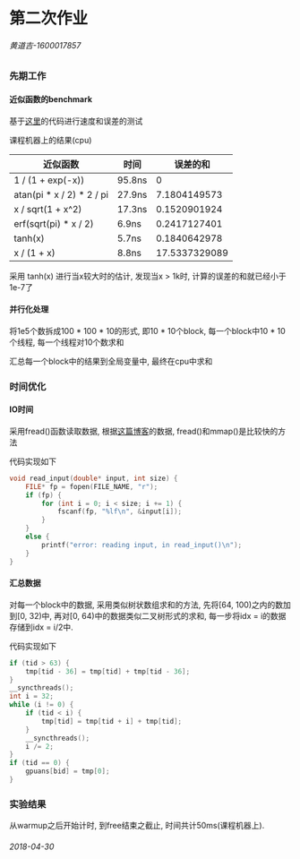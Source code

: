 # 第二次作业

###### 黄道吉-1600017857

### 先期工作

#### 近似函数的benchmark

基于[这里](https://gist.github.com/astanin/5270668)的代码进行速度和误差的测试

课程机器上的结果(cpu)

| 近似函数 | 时间 | 误差的和 |
| --- | --- | ---|
| 1 / (1 + exp(-x)) | 95.8ns | 0 |
| atan(pi * x / 2) * 2 / pi | 27.9ns | 7.1804149573 |
| x / sqrt(1 + x^2) | 17.3ns | 0.1520901924 |
| erf(sqrt(pi) * x / 2) | 6.9ns | 0.2417127401 |
| tanh(x) | 5.7ns | 0.1840642978 |
| x / (1 + x) | 8.8ns | 17.5337329089 |

采用 tanh(x) 进行当x较大时的估计, 发现当x > 1k时, 计算的误差的和就已经小于1e-7了

#### 并行化处理

将1e5个数拆成100 * 100 * 10的形式, 即10 * 10个block, 每一个block中10 * 10个线程, 每一个线程对10个数求和

汇总每一个block中的结果到全局变量中, 最终在cpu中求和

### 时间优化

#### IO时间

采用fread()函数读取数据, 根据[这篇博客](https://blog.csdn.net/jwh_bupt/article/details/7793549)的数据, fread()和mmap()是比较快的方法

代码实现如下

```c
void read_input(double* input, int size) {
	FILE* fp = fopen(FILE_NAME, "r");
	if (fp) {
		for (int i = 0; i < size; i += 1) {
			fscanf(fp, "%lf\n", &input[i]);
		}
	}
	else {
		printf("error: reading input, in read_input()\n");
	}
}
```

#### 汇总数据

对每一个block中的数据, 采用类似树状数组求和的方法, 先将[64, 100)之内的数加到[0, 32)中, 再对[0, 64)中的数据类似二叉树形式的求和, 每一步将idx = i的数据存储到idx = i/2中.

代码实现如下

```c
if (tid > 63) {
    tmp[tid - 36] = tmp[tid] + tmp[tid - 36];
}
__syncthreads();
int i = 32;
while (i != 0) {
    if (tid < i) {
        tmp[tid] = tmp[tid + i] + tmp[tid];
    }
    __syncthreads();
    i /= 2;
}
if (tid == 0) {
    gpuans[bid] = tmp[0];
}
```

### 实验结果

从warmup之后开始计时, 到free结束之截止, 时间共计50ms(课程机器上).

###### 2018-04-30
